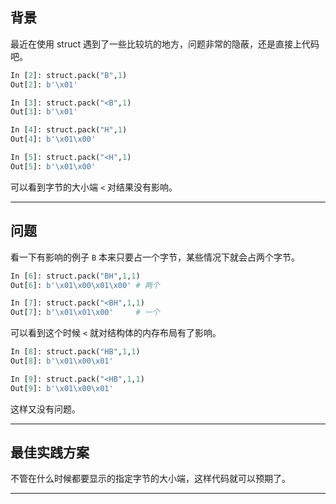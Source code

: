 ## 背景
最近在使用 struct 遇到了一些比较坑的地方，问题非常的隐蔽，还是直接上代码吧。

```python
In [2]: struct.pack("B",1)                                                                                                     
Out[2]: b'\x01'

In [3]: struct.pack("<B",1)                                                                                                    
Out[3]: b'\x01'

In [4]: struct.pack("H",1)                                                                                                     
Out[4]: b'\x01\x00'

In [5]: struct.pack("<H",1)                                                                                                    
Out[5]: b'\x01\x00'
```
可以看到字节的大小端 `<` 对结果没有影响。

---


## 问题
看一下有影响的例子 `B` 本来只要占一个字节，某些情况下就会占两个字节。
```python
In [6]: struct.pack("BH",1,1)                                                                                                  
Out[6]: b'\x01\x00\x01\x00' # 两个

In [7]: struct.pack("<BH",1,1)                                                                                                 
Out[7]: b'\x01\x01\x00'     # 一个
```
可以看到这个时候 `<` 就对结构体的内存布局有了影响。
```python
In [8]: struct.pack("HB",1,1)                                                                                                  
Out[8]: b'\x01\x00\x01'

In [9]: struct.pack("<HB",1,1)                                                                                                 
Out[9]: b'\x01\x00\x01'
```
这样又没有问题。

---

## 最佳实践方案
不管在什么时候都要显示的指定字节的大小端，这样代码就可以预期了。

---

